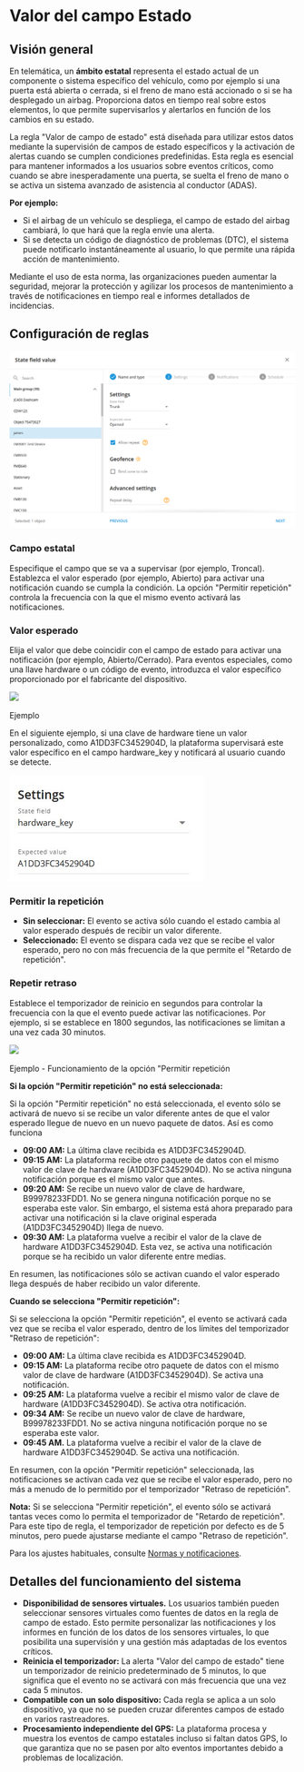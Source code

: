 # Valor del campo Estado

## Visión general

En telemática, un **ámbito estatal** representa el estado actual de un componente o sistema específico del vehículo, como por ejemplo si una puerta está abierta o cerrada, si el freno de mano está accionado o si se ha desplegado un airbag. Proporciona datos en tiempo real sobre estos elementos, lo que permite supervisarlos y alertarlos en función de los cambios en su estado.

La regla "Valor de campo de estado" está diseñada para utilizar estos datos mediante la supervisión de campos de estado específicos y la activación de alertas cuando se cumplen condiciones predefinidas. Esta regla es esencial para mantener informados a los usuarios sobre eventos críticos, como cuando se abre inesperadamente una puerta, se suelta el freno de mano o se activa un sistema avanzado de asistencia al conductor (ADAS).

**Por ejemplo:**

- Si el airbag de un vehículo se despliega, el campo de estado del airbag cambiará, lo que hará que la regla envíe una alerta.
- Si se detecta un código de diagnóstico de problemas (DTC), el sistema puede notificarlo instantáneamente al usuario, lo que permite una rápida acción de mantenimiento.

Mediante el uso de esta norma, las organizaciones pueden aumentar la seguridad, mejorar la protección y agilizar los procesos de mantenimiento a través de notificaciones en tiempo real e informes detallados de incidencias.

## Configuración de reglas

![image-20240814-032608.png](attachments/image-20240814-032608.png)

### Campo estatal

Especifique el campo que se va a supervisar (por ejemplo, Troncal). Establezca el valor esperado (por ejemplo, Abierto) para activar una notificación cuando se cumpla la condición. La opción "Permitir repetición" controla la frecuencia con la que el mismo evento activará las notificaciones.

### Valor esperado

Elija el valor que debe coincidir con el campo de estado para activar una notificación (por ejemplo, Abierto/Cerrado). Para eventos especiales, como una llave hardware o un código de evento, introduzca el valor específico proporcionado por el fabricante del dispositivo.

![](https://squaregps.atlassian.net/wiki/images/icons/grey_arrow_down.png)

Ejemplo

En el siguiente ejemplo, si una clave de hardware tiene un valor personalizado, como A1DD3FC3452904D, la plataforma supervisará este valor específico en el campo hardware\_key y notificará al usuario cuando se detecte.

![image-20240814-033823.png](attachments/image-20240814-033823.png)

### Permitir la repetición

- **Sin seleccionar:** El evento se activa sólo cuando el estado cambia al valor esperado después de recibir un valor diferente.
- **Seleccionado:** El evento se dispara cada vez que se recibe el valor esperado, pero no con más frecuencia de la que permite el "Retardo de repetición".

### Repetir retraso

Establece el temporizador de reinicio en segundos para controlar la frecuencia con la que el evento puede activar las notificaciones. Por ejemplo, si se establece en 1800 segundos, las notificaciones se limitan a una vez cada 30 minutos.

![](https://squaregps.atlassian.net/wiki/images/icons/grey_arrow_down.png)

Ejemplo - Funcionamiento de la opción "Permitir repetición

**Si la opción "Permitir repetición" no está seleccionada:**

Si la opción "Permitir repetición" no está seleccionada, el evento sólo se activará de nuevo si se recibe un valor diferente antes de que el valor esperado llegue de nuevo en un nuevo paquete de datos. Así es como funciona

- **09:00 AM:** La última clave recibida es A1DD3FC3452904D.
- **09:15 AM:** La plataforma recibe otro paquete de datos con el mismo valor de clave de hardware (A1DD3FC3452904D). No se activa ninguna notificación porque es el mismo valor que antes.
- **09:20 AM:** Se recibe un nuevo valor de clave de hardware, B99978233FDD1. No se genera ninguna notificación porque no se esperaba este valor. Sin embargo, el sistema está ahora preparado para activar una notificación si la clave original esperada (A1DD3FC3452904D) llega de nuevo.
- **09:30 AM:** La plataforma vuelve a recibir el valor de la clave de hardware A1DD3FC3452904D. Esta vez, se activa una notificación porque se ha recibido un valor diferente entre medias.

En resumen, las notificaciones sólo se activan cuando el valor esperado llega después de haber recibido un valor diferente.

**Cuando se selecciona "Permitir repetición":**

Si se selecciona la opción "Permitir repetición", el evento se activará cada vez que se reciba el valor esperado, dentro de los límites del temporizador "Retraso de repetición":

- **09:00 AM:** La última clave recibida es A1DD3FC3452904D.
- **09:15 AM:** La plataforma recibe otro paquete de datos con el mismo valor de clave de hardware (A1DD3FC3452904D). Se activa una notificación.
- **09:25 AM:** La plataforma vuelve a recibir el mismo valor de clave de hardware (A1DD3FC3452904D). Se activa otra notificación.
- **09:34 AM:** Se recibe un nuevo valor de clave de hardware, B99978233FDD1. No se activa ninguna notificación porque no se esperaba este valor.
- **09:45 AM.** La plataforma vuelve a recibir el valor de la clave de hardware A1DD3FC3452904D. Se activa una notificación.

En resumen, con la opción "Permitir repetición" seleccionada, las notificaciones se activan cada vez que se recibe el valor esperado, pero no más a menudo de lo permitido por el temporizador "Retraso de repetición".

**Nota:** Si se selecciona "Permitir repetición", el evento sólo se activará tantas veces como lo permita el temporizador de "Retardo de repetición". Para este tipo de regla, el temporizador de repetición por defecto es de 5 minutos, pero puede ajustarse mediante el campo "Retraso de repetición".

Para los ajustes habituales, consulte [Normas y notificaciones](../../reglas-y-alertas.md).

## Detalles del funcionamiento del sistema

- **Disponibilidad de sensores virtuales.** Los usuarios también pueden seleccionar sensores virtuales como fuentes de datos en la regla de campo de estado. Esto permite personalizar las notificaciones y los informes en función de los datos de los sensores virtuales, lo que posibilita una supervisión y una gestión más adaptadas de los eventos críticos.
- **Reinicia el temporizador:** La alerta "Valor del campo de estado" tiene un temporizador de reinicio predeterminado de 5 minutos, lo que significa que el evento no se activará con más frecuencia que una vez cada 5 minutos.
- **Compatible con un solo dispositivo:** Cada regla se aplica a un solo dispositivo, ya que no se pueden cruzar diferentes campos de estado en varios rastreadores.
- **Procesamiento independiente del GPS:** La plataforma procesa y muestra los eventos de campo estatales incluso si faltan datos GPS, lo que garantiza que no se pasen por alto eventos importantes debido a problemas de localización.